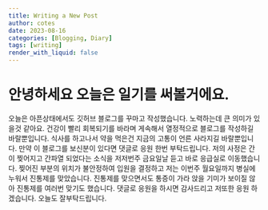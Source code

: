 ```yaml
---
title: Writing a New Post
author: cotes
date: 2023-08-16
categories: [Blogging, Diary]
tags: [writing]
render_with_liquid: false
---
```


# 안녕하세요 오늘은 일기를 써볼거에요.

오늘은 아픈상태에서도 깃허브 블로그를 꾸마고 작성했습니다. 노력하는데 큰 의미가 있을것 같아요. 
건강이 빨리 회복되기를 바라며 게속해서 열정적으로 블로그를 작성하길 바랄뿐입니다.
식사를 하고나서 약을 먹은건 지금의 고통이 언른 사라지길 바랄뿐입니다.
만약 이 블로그를 보신분이 있다면 댓글로 응원 한번 부탁드립니다.
저의 사정은 간이 찢어지고 간파열 되었다는 소식을 저저번주 금요일날 듣고 바로 응급실로 이동했습니다.
찢어진 부분의 위치가 불안정하여 입원을 결정하고 저는 이번주 월요일까지 병실에 누워서 진통제를 맞았습니다.
진통제를 맞으면서도 통증이 가라 앉을 기미가 보이질 않아 진통제를 여러번 맞기도 했습니다.
댓글로 응원을 하시면 감사드리고 저또한 응원 하겠습니다. 오늘도 잘부탁드립니다.